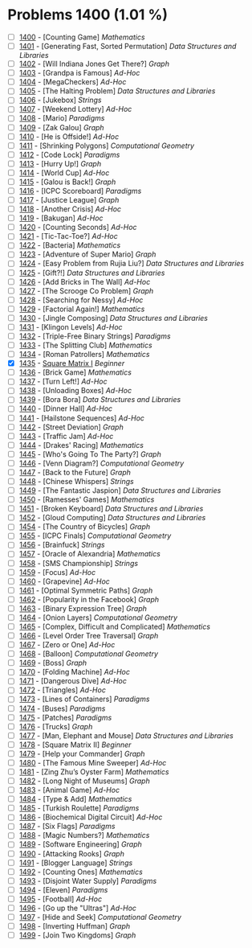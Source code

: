 # Problems 1400 (1.01 %)


- [ ] [1400](https://www.beecrowd.com.br/judge/en/problems/view/1400) - [Counting Game] *Mathematics*
- [ ] [1401](https://www.beecrowd.com.br/judge/en/problems/view/1401) - [Generating Fast, Sorted Permutation] *Data Structures and Libraries*
- [ ] [1402](https://www.beecrowd.com.br/judge/en/problems/view/1402) - [Will Indiana Jones Get There?] *Graph*
- [ ] [1403](https://www.beecrowd.com.br/judge/en/problems/view/1403) - [Grandpa is Famous] *Ad-Hoc*
- [ ] [1404](https://www.beecrowd.com.br/judge/en/problems/view/1404) - [MegaCheckers] *Ad-Hoc*
- [ ] [1405](https://www.beecrowd.com.br/judge/en/problems/view/1405) - [The Halting Problem] *Data Structures and Libraries*
- [ ] [1406](https://www.beecrowd.com.br/judge/en/problems/view/1406) - [Jukebox] *Strings*
- [ ] [1407](https://www.beecrowd.com.br/judge/en/problems/view/1407) - [Weekend Lottery] *Ad-Hoc*
- [ ] [1408](https://www.beecrowd.com.br/judge/en/problems/view/1408) - [Mario] *Paradigms*
- [ ] [1409](https://www.beecrowd.com.br/judge/en/problems/view/1409) - [Zak Galou] *Graph*
- [ ] [1410](https://www.beecrowd.com.br/judge/en/problems/view/1410) - [He is Offside!] *Ad-Hoc*
- [ ] [1411](https://www.beecrowd.com.br/judge/en/problems/view/1411) - [Shrinking Polygons] *Computational Geometry*
- [ ] [1412](https://www.beecrowd.com.br/judge/en/problems/view/1412) - [Code Lock] *Paradigms*
- [ ] [1413](https://www.beecrowd.com.br/judge/en/problems/view/1413) - [Hurry Up!] *Graph*
- [ ] [1414](https://www.beecrowd.com.br/judge/en/problems/view/1414) - [World Cup] *Ad-Hoc*
- [ ] [1415](https://www.beecrowd.com.br/judge/en/problems/view/1415) - [Galou is Back!] *Graph*
- [ ] [1416](https://www.beecrowd.com.br/judge/en/problems/view/1416) - [ICPC Scoreboard] *Paradigms*
- [ ] [1417](https://www.beecrowd.com.br/judge/en/problems/view/1417) - [Justice League] *Graph*
- [ ] [1418](https://www.beecrowd.com.br/judge/en/problems/view/1418) - [Another Crisis] *Ad-Hoc*
- [ ] [1419](https://www.beecrowd.com.br/judge/en/problems/view/1419) - [Bakugan] *Ad-Hoc*
- [ ] [1420](https://www.beecrowd.com.br/judge/en/problems/view/1420) - [Counting Seconds] *Ad-Hoc*
- [ ] [1421](https://www.beecrowd.com.br/judge/en/problems/view/1421) - [Tic-Tac-Toe?] *Ad-Hoc*
- [ ] [1422](https://www.beecrowd.com.br/judge/en/problems/view/1422) - [Bacteria] *Mathematics*
- [ ] [1423](https://www.beecrowd.com.br/judge/en/problems/view/1423) - [Adventure of Super Mario] *Graph*
- [ ] [1424](https://www.beecrowd.com.br/judge/en/problems/view/1424) - [Easy Problem from Rujia Liu?] *Data Structures and Libraries*
- [ ] [1425](https://www.beecrowd.com.br/judge/en/problems/view/1425) - [Gift?!] *Data Structures and Libraries*
- [ ] [1426](https://www.beecrowd.com.br/judge/en/problems/view/1426) - [Add Bricks in The Wall] *Ad-Hoc*
- [ ] [1427](https://www.beecrowd.com.br/judge/en/problems/view/1427) - [The Scrooge Co Problem] *Graph*
- [ ] [1428](https://www.beecrowd.com.br/judge/en/problems/view/1428) - [Searching for Nessy] *Ad-Hoc*
- [ ] [1429](https://www.beecrowd.com.br/judge/en/problems/view/1429) - [Factorial Again!] *Mathematics*
- [ ] [1430](https://www.beecrowd.com.br/judge/en/problems/view/1430) - [Jingle Composing] *Data Structures and Libraries*
- [ ] [1431](https://www.beecrowd.com.br/judge/en/problems/view/1431) - [Klingon Levels] *Ad-Hoc*
- [ ] [1432](https://www.beecrowd.com.br/judge/en/problems/view/1432) - [Triple-Free Binary Strings] *Paradigms*
- [ ] [1433](https://www.beecrowd.com.br/judge/en/problems/view/1433) - [The Splitting Club] *Mathematics*
- [ ] [1434](https://www.beecrowd.com.br/judge/en/problems/view/1434) - [Roman Patrollers] *Mathematics*
- [x] [1435](https://www.beecrowd.com.br/judge/en/problems/view/1435) - [Square Matrix I](https://github.com/Luc4sguilherme/beecrowd/blob/master/problems/[1400-1499]/1435/code.js) *Beginner*
- [ ] [1436](https://www.beecrowd.com.br/judge/en/problems/view/1436) - [Brick Game] *Mathematics*
- [ ] [1437](https://www.beecrowd.com.br/judge/en/problems/view/1437) - [Turn Left!] *Ad-Hoc*
- [ ] [1438](https://www.beecrowd.com.br/judge/en/problems/view/1438) - [Unloading Boxes] *Ad-Hoc*
- [ ] [1439](https://www.beecrowd.com.br/judge/en/problems/view/1439) - [Bora Bora] *Data Structures and Libraries*
- [ ] [1440](https://www.beecrowd.com.br/judge/en/problems/view/1440) - [Dinner Hall] *Ad-Hoc*
- [ ] [1441](https://www.beecrowd.com.br/judge/en/problems/view/1441) - [Hailstone Sequences] *Ad-Hoc*
- [ ] [1442](https://www.beecrowd.com.br/judge/en/problems/view/1442) - [Street Deviation] *Graph*
- [ ] [1443](https://www.beecrowd.com.br/judge/en/problems/view/1443) - [Traffic Jam] *Ad-Hoc*
- [ ] [1444](https://www.beecrowd.com.br/judge/en/problems/view/1444) - [Drakes' Racing] *Mathematics*
- [ ] [1445](https://www.beecrowd.com.br/judge/en/problems/view/1445) - [Who's Going To The Party?] *Graph*
- [ ] [1446](https://www.beecrowd.com.br/judge/en/problems/view/1446) - [Venn Diagram?] *Computational Geometry*
- [ ] [1447](https://www.beecrowd.com.br/judge/en/problems/view/1447) - [Back to the Future] *Graph*
- [ ] [1448](https://www.beecrowd.com.br/judge/en/problems/view/1448) - [Chinese Whispers] *Strings*
- [ ] [1449](https://www.beecrowd.com.br/judge/en/problems/view/1449) - [The Fantastic Jaspion] *Data Structures and Libraries*
- [ ] [1450](https://www.beecrowd.com.br/judge/en/problems/view/1450) - [Ramesses' Games] *Mathematics*
- [ ] [1451](https://www.beecrowd.com.br/judge/en/problems/view/1451) - [Broken Keyboard] *Data Structures and Libraries*
- [ ] [1452](https://www.beecrowd.com.br/judge/en/problems/view/1452) - [Gloud Computing] *Data Structures and Libraries*
- [ ] [1454](https://www.beecrowd.com.br/judge/en/problems/view/1454) - [The Country of Bicycles] *Graph*
- [ ] [1455](https://www.beecrowd.com.br/judge/en/problems/view/1455) - [ICPC Finals] *Computational Geometry*
- [ ] [1456](https://www.beecrowd.com.br/judge/en/problems/view/1456) - [Brainfuck] *Strings*
- [ ] [1457](https://www.beecrowd.com.br/judge/en/problems/view/1457) - [Oracle of Alexandria] *Mathematics*
- [ ] [1458](https://www.beecrowd.com.br/judge/en/problems/view/1458) - [SMS Championship] *Strings*
- [ ] [1459](https://www.beecrowd.com.br/judge/en/problems/view/1459) - [Focus] *Ad-Hoc*
- [ ] [1460](https://www.beecrowd.com.br/judge/en/problems/view/1460) - [Grapevine] *Ad-Hoc*
- [ ] [1461](https://www.beecrowd.com.br/judge/en/problems/view/1461) - [Optimal Symmetric Paths] *Graph*
- [ ] [1462](https://www.beecrowd.com.br/judge/en/problems/view/1462) - [Popularity in the Facebook] *Graph*
- [ ] [1463](https://www.beecrowd.com.br/judge/en/problems/view/1463) - [Binary Expression Tree] *Graph*
- [ ] [1464](https://www.beecrowd.com.br/judge/en/problems/view/1464) - [Onion Layers] *Computational Geometry*
- [ ] [1465](https://www.beecrowd.com.br/judge/en/problems/view/1465) - [Complex, Difficult and Complicated] *Mathematics*
- [ ] [1466](https://www.beecrowd.com.br/judge/en/problems/view/1466) - [Level Order Tree Traversal] *Graph*
- [ ] [1467](https://www.beecrowd.com.br/judge/en/problems/view/1467) - [Zero or One] *Ad-Hoc*
- [ ] [1468](https://www.beecrowd.com.br/judge/en/problems/view/1468) - [Balloon] *Computational Geometry*
- [ ] [1469](https://www.beecrowd.com.br/judge/en/problems/view/1469) - [Boss] *Graph*
- [ ] [1470](https://www.beecrowd.com.br/judge/en/problems/view/1470) - [Folding Machine] *Ad-Hoc*
- [ ] [1471](https://www.beecrowd.com.br/judge/en/problems/view/1471) - [Dangerous Dive] *Ad-Hoc*
- [ ] [1472](https://www.beecrowd.com.br/judge/en/problems/view/1472) - [Triangles] *Ad-Hoc*
- [ ] [1473](https://www.beecrowd.com.br/judge/en/problems/view/1473) - [Lines of Containers] *Paradigms*
- [ ] [1474](https://www.beecrowd.com.br/judge/en/problems/view/1474) - [Buses] *Paradigms*
- [ ] [1475](https://www.beecrowd.com.br/judge/en/problems/view/1475) - [Patches] *Paradigms*
- [ ] [1476](https://www.beecrowd.com.br/judge/en/problems/view/1476) - [Trucks] *Graph*
- [ ] [1477](https://www.beecrowd.com.br/judge/en/problems/view/1477) - [Man, Elephant and Mouse] *Data Structures and Libraries*
- [ ] [1478](https://www.beecrowd.com.br/judge/en/problems/view/1478) - [Square Matrix II] *Beginner*
- [ ] [1479](https://www.beecrowd.com.br/judge/en/problems/view/1479) - [Help your Commander] *Graph*
- [ ] [1480](https://www.beecrowd.com.br/judge/en/problems/view/1480) - [The Famous Mine Sweeper] *Ad-Hoc*
- [ ] [1481](https://www.beecrowd.com.br/judge/en/problems/view/1481) - [Zing Zhu’s Oyster Farm] *Mathematics*
- [ ] [1482](https://www.beecrowd.com.br/judge/en/problems/view/1482) - [Long Night of Museums] *Graph*
- [ ] [1483](https://www.beecrowd.com.br/judge/en/problems/view/1483) - [Animal Game] *Ad-Hoc*
- [ ] [1484](https://www.beecrowd.com.br/judge/en/problems/view/1484) - [Type & Add] *Mathematics*
- [ ] [1485](https://www.beecrowd.com.br/judge/en/problems/view/1485) - [Turkish Roulette] *Paradigms*
- [ ] [1486](https://www.beecrowd.com.br/judge/en/problems/view/1486) - [Biochemical Digital Circuit] *Ad-Hoc*
- [ ] [1487](https://www.beecrowd.com.br/judge/en/problems/view/1487) - [Six Flags] *Paradigms*
- [ ] [1488](https://www.beecrowd.com.br/judge/en/problems/view/1488) - [Magic Numbers?] *Mathematics*
- [ ] [1489](https://www.beecrowd.com.br/judge/en/problems/view/1489) - [Software Engineering] *Graph*
- [ ] [1490](https://www.beecrowd.com.br/judge/en/problems/view/1490) - [Attacking Rooks] *Graph*
- [ ] [1491](https://www.beecrowd.com.br/judge/en/problems/view/1491) - [Blogger Language] *Strings*
- [ ] [1492](https://www.beecrowd.com.br/judge/en/problems/view/1492) - [Counting Ones] *Mathematics*
- [ ] [1493](https://www.beecrowd.com.br/judge/en/problems/view/1493) - [Disjoint Water Supply] *Paradigms*
- [ ] [1494](https://www.beecrowd.com.br/judge/en/problems/view/1494) - [Eleven] *Paradigms*
- [ ] [1495](https://www.beecrowd.com.br/judge/en/problems/view/1495) - [Football] *Ad-Hoc*
- [ ] [1496](https://www.beecrowd.com.br/judge/en/problems/view/1496) - [Go up the "Ultras"] *Ad-Hoc*
- [ ] [1497](https://www.beecrowd.com.br/judge/en/problems/view/1497) - [Hide and Seek] *Computational Geometry*
- [ ] [1498](https://www.beecrowd.com.br/judge/en/problems/view/1498) - [Inverting Huffman] *Graph*
- [ ] [1499](https://www.beecrowd.com.br/judge/en/problems/view/1499) - [Join Two Kingdoms] *Graph*